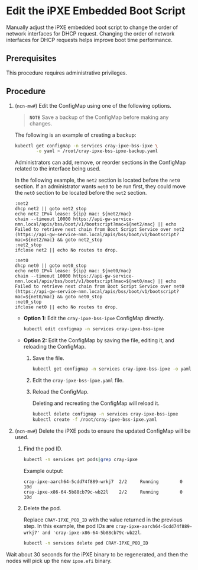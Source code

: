 # Edit the iPXE Embedded Boot Script

Manually adjust the iPXE embedded boot script to change the order of network interfaces for DHCP request. Changing the order of network interfaces for DHCP requests helps improve boot time performance.

## Prerequisites

This procedure requires administrative privileges.

## Procedure

1. (`ncn-mw#`) Edit the ConfigMap using one of the following options.

    > **`NOTE`** Save a backup of the ConfigMap before making any changes.

    The following is an example of creating a backup:

    ```bash
    kubectl get configmap -n services cray-ipxe-bss-ipxe \
            -o yaml > /root/cray-ipxe-bss-ipxe-backup.yaml
    ```

    Administrators can add, remove, or reorder sections in the ConfigMap related to the interface being used.

    In the following example, the `net2` section is located before the `net0` section. If an administrator wants `net0` to be run first, they could move the `net0` section to be located before the `net2` section.

    ```text
    :net2
    dhcp net2 || goto net2_stop
    echo net2 IPv4 lease: ${ip} mac: ${net2/mac}
    chain --timeout 10000 https://api-gw-service-nmn.local/apis/bss/boot/v1/bootscript?mac=${net2/mac} || echo Failed to retrieve next chain from Boot Script Service over net2 (https://api-gw-service-nmn.local/apis/bss/boot/v1/bootscript?mac=${net2/mac} && goto net2_stop
    :net2_stop
    ifclose net2 || echo No routes to drop.

    :net0
    dhcp net0 || goto net0_stop
    echo net0 IPv4 lease: ${ip} mac: ${net0/mac}
    chain --timeout 10000 https://api-gw-service-nmn.local/apis/bss/boot/v1/bootscript?mac=${net0/mac} || echo Failed to retrieve next chain from Boot Script Service over net0 (https://api-gw-service-nmn.local/apis/bss/boot/v1/bootscript?mac=${net0/mac} && goto net0_stop
    :net0_stop
    ifclose net0 || echo No routes to drop.
    ```

    - **Option 1:** Edit the `cray-ipxe-bss-ipxe` ConfigMap directly.

        ```bash
        kubectl edit configmap -n services cray-ipxe-bss-ipxe
        ```

    - **Option 2:** Edit the ConfigMap by saving the file, editing it, and reloading the ConfigMap.

        1. Save the file.

            ```bash
            kubectl get configmap -n services cray-ipxe-bss-ipxe -o yaml > /root/cray-ipxe-bss-ipxe.yaml
            ```

        1. Edit the `cray-ipxe-bss-ipxe.yaml` file.

        1. Reload the ConfigMap.

            Deleting and recreating the ConfigMap will reload it.

            ```bash
            kubectl delete configmap -n services cray-ipxe-bss-ipxe
            kubectl create -f /root/cray-ipxe-bss-ipxe.yaml
            ```

1. (`ncn-mw#`) Delete the iPXE pods to ensure the updated ConfigMap will be used.

    1. Find the pod ID.

        ```bash
        kubectl -n services get pods|grep cray-ipxe
        ```

        Example output:

        ```text
        cray-ipxe-aarch64-5cdd74f889-wrkj7  2/2     Running        0       10d
        cray-ipxe-x86-64-5b88cb79c-wb22l    2/2     Running        0       10d
        ```

    1. Delete the pod.

        Replace `CRAY-IPXE_POD_ID` with the value returned in the previous step. In this example, the pod IDs are `cray-ipxe-aarch64-5cdd74f889-wrkj7' and 'cray-ipxe-x86-64-5b88cb79c-wb22l`.

        ```bash
        kubectl -n services delete pod CRAY-IPXE_POD_ID
        ```

Wait about 30 seconds for the iPXE binary to be regenerated, and then the nodes will pick up the new `ipxe.efi` binary.
